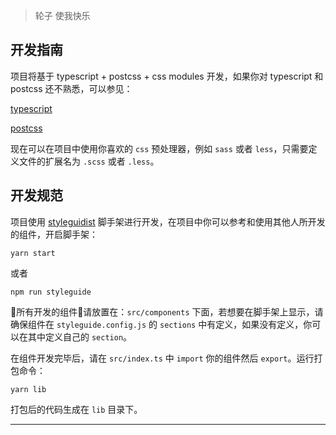 >轮子 使我快乐

## 开发指南

项目将基于 typescript + postcss + css modules 开发，如果你对 typescript 和 postcss 还不熟悉，可以参见：

[typescript](https://www.typescriptlang.org/)

[postcss](https://github.com/postcss/postcss)

现在可以在项目中使用你喜欢的 `css` 预处理器，例如 `sass` 或者 `less`，只需要定义文件的扩展名为 `.scss` 或者 `.less`。

## 开发规范

项目使用 [styleguidist](https://github.com/styleguidist/react-styleguidist) 脚手架进行开发，在项目中你可以参考和使用其他人所开发的组件，开启脚手架：
```shell
yarn start
```
或者
```shell
npm run styleguide
```
所有开发的组件请放置在：`src/components` 下面，若想要在脚手架上显示，请确保组件在 `styleguide.config.js` 的 `sections` 中有定义，如果没有定义，你可以在其中定义自己的 `section`。

在组件开发完毕后，请在 `src/index.ts` 中 `import` 你的组件然后 `export`。运行打包命令：
```shell
yarn lib
```
打包后的代码生成在 `lib` 目录下。

---


